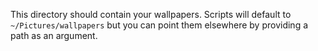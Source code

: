 This directory should contain your wallpapers. Scripts will default to
`~/Pictures/wallpapers` but you can point them elsewhere by providing a path
as an argument.
